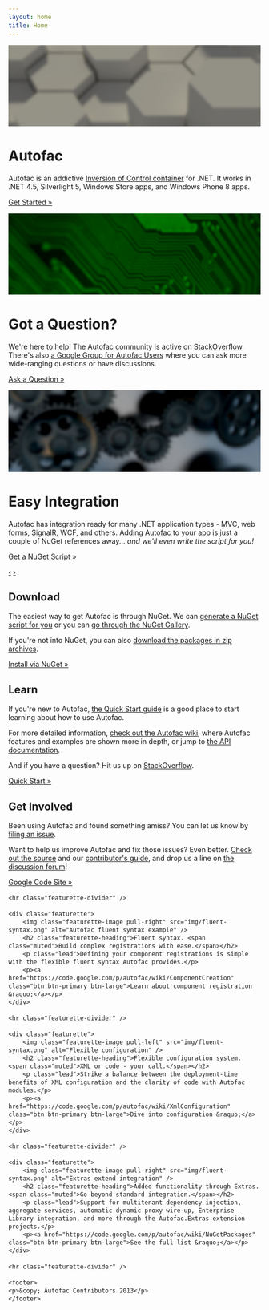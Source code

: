 ```yaml
---
layout: home
title: Home
---
```

<div id="heroCarousel" class="carousel slide">
	<div class="carousel-inner">
		<div class="item active">
			<img src="img/carousel-1.jpg" alt="" />
			<div class="container">
				<div class="carousel-caption">
					<h1>Autofac</h1>
					<p class="lead">Autofac is an addictive <a href="http://martinfowler.com/articles/injection.html">Inversion of Control container</a> for .NET. It works in .NET 4.5, Silverlight 5, Windows Store apps, and Windows Phone 8 apps.</p>
					<p><a href="https://code.google.com/p/autofac/wiki/GettingStarted" class="btn btn-primary btn-large">Get Started &raquo;</a></p>
				</div>
			</div>
		</div>
		<div class="item">
			<img src="img/carousel-2.jpg" alt="" />
			<div class="container">
				<div class="carousel-caption">
					<h1>Got a Question?</h1>
					<p class="lead">We're here to help! The Autofac community is active on <a href="http://stackoverflow.com/questions/tagged/autofac">StackOverflow</a>. There's also <a href="https://groups.google.com/forum/#forum/autofac">a Google Group for Autofac Users</a> where you can ask more wide-ranging questions or have discussions.</p>
					<p><a href="http://stackoverflow.com/questions/tagged/autofac" class="btn btn-primary btn-large">Ask a Question &raquo;</a></p>
				</div>
			</div>
		</div>
		<div class="item">
			<img src="img/carousel-3.jpg" alt="" />
			<div class="container">
				<div class="carousel-caption">
					<h1>Easy Integration</h1>
					<p class="lead">Autofac has integration ready for many .NET application types - MVC, web forms, SignalR, WCF, and others. Adding Autofac to your app is just a couple of NuGet references away... <em>and we'll even write the script for you!</em></p>
					<p><a href="/scriptgen/" class="btn btn-primary btn-large">Get a NuGet Script &raquo;</a></p>
				</div>
			</div>
		</div>
	</div>
	<a class="carousel-control left" href="#heroCarousel" data-slide="prev">&lsaquo;</a>
	<a class="carousel-control right" href="#heroCarousel" data-slide="next">&rsaquo;</a>
</div>
<div class="container marketing">
	<div class="row">
		<div class="span4">
			<h2>Download</h2>
			<p>The easiest way to get Autofac is through NuGet. We can <a href="/scriptgen/">generate a NuGet script for you</a> or you can <a href="https://nuget.org/packages?q=Author%3A%22Autofac+Contributors%22+Owner%3A%22alexmg%22+Autofac*">go through the NuGet Gallery</a>.</p>
			<p>If you're not into NuGet, you can also <a href="https://code.google.com/p/autofac/downloads/list">download the packages in zip archives</a>.</p>
			<p><a class="btn" href="/scriptgen/">Install via NuGet &raquo;</a></p>
		</div>
		<div class="span4">
			<h2>Learn</h2>
			<p>If you're new to Autofac, <a href="https://code.google.com/p/autofac/wiki/GettingStarted">the Quick Start guide</a> is a good place to start learning about how to use Autofac.</p>
			<p>For more detailed information, <a href="https://code.google.com/p/autofac/w/list">check out the Autofac wiki</a>, where Autofac features and examples are shown more in depth, or jump to <a href="/apidoc/">the API documentation</a>.</p>
			<p>And if you have a question? Hit us up on <a href="http://stackoverflow.com/questions/tagged/autofac">StackOverflow</a>.</p>
			<p><a class="btn" href="https://code.google.com/p/autofac/wiki/GettingStarted">Quick Start &raquo;</a></p>
	   </div>
		<div class="span4">
			<h2>Get Involved</h2>
			<p>Been using Autofac and found something amiss? You can let us know by <a href="https://code.google.com/p/autofac/issues/list">filing an issue</a>.</p>
			<p>Want to help us improve Autofac and fix those issues? Even better. <a href="https://code.google.com/p/autofac/source/browse/">Check out the source</a> and our <a href="https://code.google.com/p/autofac/wiki/ContributionGuidelines">contributor's guide</a>, and drop us a line on <a href="https://groups.google.com/forum/#forum/autofac">the discussion forum</a>!</p>
			<p><a class="btn" href="https://code.google.com/p/autofac/">Google Code Site &raquo;</a></p>
		</div>
	</div>

	<hr class="featurette-divider" />

	<div class="featurette">
		<img class="featurette-image pull-right" src="img/fluent-syntax.png" alt="Autofac fluent syntax example" />
		<h2 class="featurette-heading">Fluent syntax. <span class="muted">Build complex registrations with ease.</span></h2>
		<p class="lead">Defining your component registrations is simple with the flexible fluent syntax Autofac provides.</p>
		<p><a href="https://code.google.com/p/autofac/wiki/ComponentCreation" class="btn btn-primary btn-large">Learn about component registration &raquo;</a></p>
	</div>

	<hr class="featurette-divider" />

	<div class="featurette">
		<img class="featurette-image pull-left" src="img/fluent-syntax.png" alt="Flexible configuration" />
		<h2 class="featurette-heading">Flexible configuration system. <span class="muted">XML or code - your call.</span></h2>
		<p class="lead">Strike a balance between the deployment-time benefits of XML configuration and the clarity of code with Autofac modules.</p>
		<p><a href="https://code.google.com/p/autofac/wiki/XmlConfiguration" class="btn btn-primary btn-large">Dive into configuration &raquo;</a></p>
	</div>

	<hr class="featurette-divider" />

	<div class="featurette">
		<img class="featurette-image pull-right" src="img/fluent-syntax.png" alt="Extras extend integration" />
		<h2 class="featurette-heading">Added functionality through Extras. <span class="muted">Go beyond standard integration.</span></h2>
		<p class="lead">Support for multitenant dependency injection, aggregate services, automatic dynamic proxy wire-up, Enterprise Library integration, and more through the Autofac.Extras extension projects.</p>
		<p><a href="https://code.google.com/p/autofac/wiki/NuGetPackages" class="btn btn-primary btn-large">See the full list &raquo;</a></p>
	</div>

	<hr class="featurette-divider" />

	<footer>
	<p>&copy; Autofac Contributors 2013</p>
	</footer>
</div>


